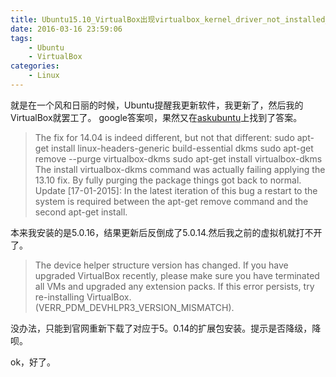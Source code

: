 ```yaml
---
title: Ubuntu15.10_VirtualBox出现virtualbox_kernel_driver_not_installed_(rc=-1908)
date: 2016-03-16 23:59:06
tags:
    - Ubuntu
    - VirtualBox
categories:
    - Linux
---
```

就是在一个风和日丽的时候，Ubuntu提醒我更新软件，我更新了，然后我的VirtualBox就罢工了。
google答案呗，果然又在[askubuntu](http://askubuntu.com/questions/498900/vbox-on-14-04-kernel-driver-not-installed-rc-1908)上找到了答案。
<!-- more -->
> The fix for 14.04 is indeed different, but not that different:
sudo apt-get install linux-headers-generic build-essential dkms
sudo apt-get remove --purge virtualbox-dkms
sudo apt-get install virtualbox-dkms
The install virtualbox-dkms command was actually failing applying the 13.10 fix. By fully purging the package things got back to normal.
Update [17-01-2015]: In the latest iteration of this bug a restart to the system is required between the apt-get remove command and the second apt-get install.

本来我安装的是5.0.16，结果更新后反倒成了5.0.14.然后我之前的虚拟机就打不开了。
> The device helper structure version has changed.
If you have upgraded VirtualBox recently, please make sure you have terminated all VMs and upgraded any extension packs. If this error persists, try re-installing VirtualBox. (VERR_PDM_DEVHLPR3_VERSION_MISMATCH).

没办法，只能到官网重新下载了对应于5。0.14的扩展包安装。提示是否降级，降呗。

ok，好了。
 
